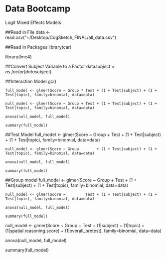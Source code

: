 Data Bootcamp
============

Logit Mixed Effects Models

##Read in File
data <- read.csv("~/Desktop/CogSketch_FINAL/all_data.csv")


##Read in Packages
library(car)

library(lme4)

##Convert Subject Variable to a Factor
data$subject=as.factor(data$subject)


##Interaction Model 
  gc()
  
    full_model <- glmer(Score ~ Group * Test + (1 + Test|subject) + (1 + Test|topic), family=binomial, data=data)

    null_model <- glmer(Score ~ Group + Test + (1 + Test|subject) + (1 + Test|topic), family=binomial, data=data)

    anova(null_model, full_model)

    summary(full_model)


##Test Model 
    full_model <- glmer(Score ~ Group + Test + (1 + Test|subject) + (1 + Test|topic), family=binomial, data=data)

    null_model <- glmer(Score ~ Group        + (1 + Test|subject) + (1 + Test|topic), family=binomial, data=data)

    anova(null_model, full_model)

    summary(full_model)

##Group model 
    full_model <- glmer(Score ~ Group + Test + (1 + Test|subject) + (1 + Test|topic), family=binomial, data=data)

    null_model <- glmer(Score ~         Test + (1 + Test|subject) + (1 + Test|topic), family=binomial, data=data)

    anova(null_model, full_model)

    summary(full_model)



null_model <- glmer(Score ~ Group + Test + (1|subject) + (1|topic) + (1|spatial.reasoning.score) + (1|overall_pretest), family=binomial, data=data)

anova(null_model, full_model)

summary(full_model)
